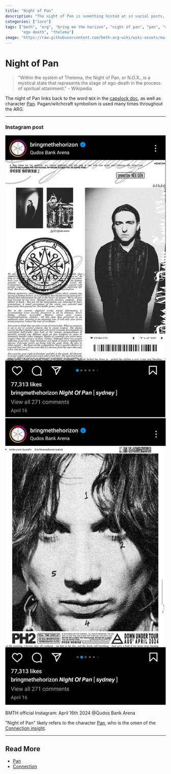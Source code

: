 ```yaml
---
title: "Night of Pan"
description: "The night of Pan is something hinted at in social posts, linking back to the character Pan."
categories: ["lore"]
tags: ["bmth", "arg", "bring me the horizon", "night of pan", "pan", "connection", 
       "ego death", "thelema"]
image: "https://raw.githubusercontent.com/bmth-arg-wiki/wiki-assets/main/characters/pan/8pan.png"
---
```

# Night of Pan

> "Within the system of Thelema, the Night of Pan, or N.O.X., is a mystical 
state that represents the stage of ego-death in the process of spiritual attainment." - Wikipedia

The night of Pan links back to the word `NOX` in the [capslock doc](../for-sof/capslock_doc), as well as 
character [Pan](../characters/pan). Pagan/witchcraft symbolism is used many times throughout the ARG.

***

### Instagram post

![Night of Pan post](https://raw.githubusercontent.com/bmth-arg-wiki/wiki-assets/main/socials/nightofpan1.png)
![Night of Pan post](https://raw.githubusercontent.com/bmth-arg-wiki/wiki-assets/main/socials/nightofpan2.png)

BMTH official Instagram: April 16th 2024 @Qudos Bank Arena

"Night of Pan" likely refers to the character [Pan](../characters/pan), who is the omen
of the [Connection insight](../lore/insight1-connection).

***

## Read More

- [Pan](../characters/pan)
- [Connection](insight1-connection)